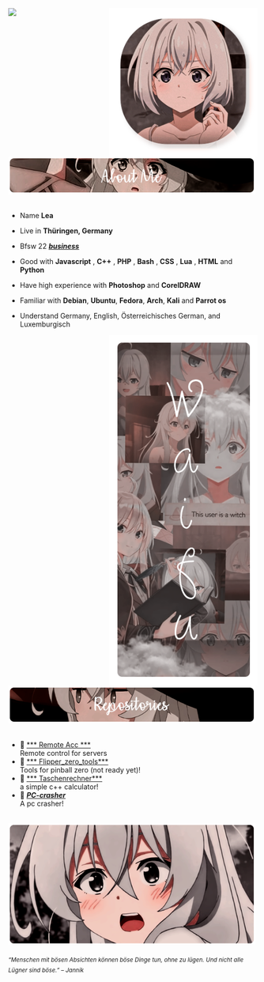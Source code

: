 <div>
<img src=https://discord.c99.nl/widget/theme-2/431176686659174410.png>
<img src="./img/Profile-elaina.png" width="300" align="right" />
<br/>
<img src="./img/AboutMe-elaina.png" width="500" />
<br/>
<br/>
  
- Name **Lea**

- Live in **Thüringen, Germany**

- Bfsw 22 [***business***](https://sbsz-eisenach.de/)

- Good with **Javascript** , **C++** , **PHP** , **Bash** , **CSS** , **Lua** , **HTML** and **Python**

- Have high experience with **Photoshop** and **CorelDRAW**
  
- Familiar with **Debian**, **Ubuntu**, **Fedora**, **Arch**, **Kali** and **Parrot os**

- Understand Germany, English, Österreichisches German, and Luxemburgisch 
<img src="./img/Waifu-elainaa.png" width="300" align="right" />
<br/>
<img src="./img/Repo-elaina.png" width="500" />
<br/>
<br/>
  
- 📗 [*** Remote Acc ***](https://github.com/EinsPommes/Remote-acc) <br/>
  Remote control for servers
- 📘 [*** Flipper_zero_tools***](https://github.com/EinsPommes/Flipper_zero_tools) <br/>
  Tools for pinball zero (not ready yet)!
- 📙 [*** Taschenrechner***](https://github.com/EinsPommes/Taschenrechner) <br/>
  a simple c++ calculator!
- 📒 [***PC-crasher***](https://github.com/EinsPommes/PC-crasher) <br/>
  A pc crasher!

<br/>
<img src="./img/banner-elainaa.png" width="500" /><br/>
  
<sub> *“Menschen mit bösen Absichten können böse Dinge tun, ohne zu lügen. Und nicht alle Lügner sind böse.” – Jannik* </sub>
<!--
<img src="https://metrics.lecoq.io/Eilaluth?template=classic&base.header=0&base.activity=0&base.community=0&base.repositories=0&base.metadata=0&repositories=1&repositories=100&repositories.batch=100&repositories.forks=false&repositories.affiliations=owner&repositories.featured=Eilaluth%2FAyano%2CEilaluth%2FKyoko%2CEilaluth%2FKanna%2CEilaluth%2FHotaru%2CEilaluth%2FMocha&config.timezone=Asia%2FJakart"  />
-->
    

  
</div>
